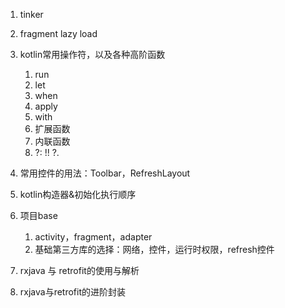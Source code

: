 1. tinker
2. fragment lazy load
3. kotlin常用操作符，以及各种高阶函数
    1. run
    2. let
    3. when
    4. apply
    5. with
    6. 扩展函数
    7. 内联函数
    8. ?:       !!              ?.
4. 常用控件的用法：Toolbar，RefreshLayout
5. kotlin构造器&初始化执行顺序
6. 项目base
    1. activity，fragment，adapter
    2. 基础第三方库的选择：网络，控件，运行时权限，refresh控件

7. rxjava 与 retrofit的使用与解析
8. rxjava与retrofit的进阶封装